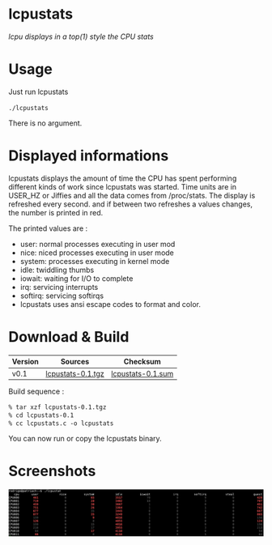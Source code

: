 # lcpustats
*lcpu displays in a top(1) style the CPU stats*

# Usage
Just run lcpustats

`./lcpustats`

There is no argument.

# Displayed informations

lcpustats displays the amount of time the CPU has spent performing different kinds of work since lcpustats was started.
Time units are in USER_HZ or Jiffies and all the data comes from /proc/stats.
The display is refreshed every second. and if between two refreshes a values changes, the number is printed in red.

The printed values are :

* user: normal processes executing in user mod
* nice: niced processes executing in user mode
* system: processes executing in kernel mode
* idle: twiddling thumbs
* iowait: waiting for I/O to complete
* irq: servicing interrupts
* softirq: servicing softirqs
* lcpustats uses ansi escape codes to format and color.

# Download & Build

| Version | Sources | Checksum |
|---------|---------|----------|
| v0.1    | [lcpustats-0.1.tgz](http://files.bebik.net/lcpustats/lcpustats-0.1.tgz) | [lcpustats-0.1.sum](http://files.bebik.net/lcpustats/lcpustats-0.1.sum) |

Build sequence :

    % tar xzf lcpustats-0.1.tgz
    % cd lcpustats-0.1
    % cc lcpustats.c -o lcpustats

You can now run or copy the lcpustats binary.

# Screenshots

![](img/screenshot.png)

